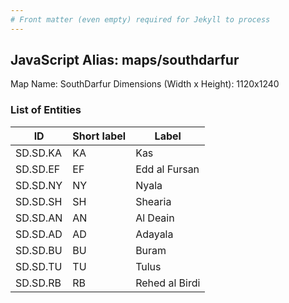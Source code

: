 ```yaml
---
# Front matter (even empty) required for Jekyll to process
---
```


## JavaScript Alias: maps/southdarfur

Map Name: SouthDarfur
Dimensions (Width x Height): 1120x1240

### List of Entities

| ID      | Short label | Label                   |
| ------- | ----------- | ----------------------- |
|SD.SD.KA|KA|Kas|
|SD.SD.EF|EF|Edd al Fursan|
|SD.SD.NY|NY|Nyala|
|SD.SD.SH|SH|Shearia|
|SD.SD.AN|AN|Al Deain|
|SD.SD.AD|AD|Adayala|
|SD.SD.BU|BU|Buram|
|SD.SD.TU|TU|Tulus|
|SD.SD.RB|RB|Rehed al Birdi|
